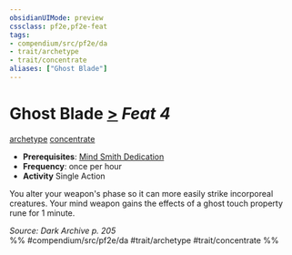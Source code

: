 ```yaml
---
obsidianUIMode: preview
cssclass: pf2e,pf2e-feat
tags:
- compendium/src/pf2e/da
- trait/archetype
- trait/concentrate
aliases: ["Ghost Blade"]
---
```

# Ghost Blade  [>](/rules/core-rulebook/chapter-9-playing-the-game.md#Actions "Single Action") *Feat 4*  
[archetype](/rules/traits/archetype.md)  [concentrate](/rules/traits/concentrate.md)  

- **Prerequisites**: [Mind Smith Dedication](/compendium/feats/mind-smith-dedication-da.md)
- **Frequency**: once per hour
- **Activity** Single Action

You alter your weapon's phase so it can more easily strike incorporeal creatures. Your mind weapon gains the effects of a ghost touch property rune for 1 minute.

*Source: Dark Archive p. 205*  
%% #compendium/src/pf2e/da #trait/archetype #trait/concentrate %%